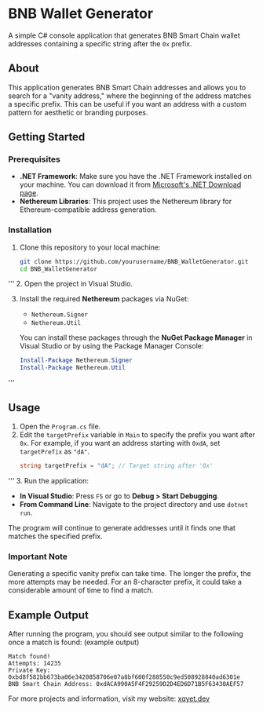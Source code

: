 # BNB Wallet Generator

A simple C# console application that generates BNB Smart Chain wallet addresses containing a specific string after the `0x` prefix.

## About

This application generates BNB Smart Chain addresses and allows you to search for a "vanity address," where the beginning of the address matches a specific prefix. This can be useful if you want an address with a custom pattern for aesthetic or branding purposes.

## Getting Started

### Prerequisites

- **.NET Framework**: Make sure you have the .NET Framework installed on your machine. You can download it from [Microsoft's .NET Download page](https://dotnet.microsoft.com/download).
- **Nethereum Libraries**: This project uses the Nethereum library for Ethereum-compatible address generation.

### Installation

1. Clone this repository to your local machine:
   ```bash
   git clone https://github.com/yourusername/BNB_WalletGenerator.git
   cd BNB_WalletGenerator
'''
2. Open the project in Visual Studio.

3. Install the required **Nethereum** packages via NuGet:
   - `Nethereum.Signer`
   - `Nethereum.Util`

   You can install these packages through the **NuGet Package Manager** in Visual Studio or by using the Package Manager Console:
   ```powershell
   Install-Package Nethereum.Signer
   Install-Package Nethereum.Util
'''
## Usage

1. Open the `Program.cs` file.
2. Edit the `targetPrefix` variable in `Main` to specify the prefix you want after `0x`. For example, if you want an address starting with `0xdA`, set `targetPrefix` as `"dA"`.
   ```csharp
   string targetPrefix = "dA"; // Target string after '0x'
'''
3. Run the application:
   - **In Visual Studio**: Press `F5` or go to **Debug > Start Debugging**.
   - **From Command Line**: Navigate to the project directory and use `dotnet run`.

The program will continue to generate addresses until it finds one that matches the specified prefix.

### Important Note

Generating a specific vanity prefix can take time. The longer the prefix, the more attempts may be needed. For an 8-character prefix, it could take a considerable amount of time to find a match.

## Example Output

After running the program, you should see output similar to the following once a match is found: (example output)

```plaintext
Match found!
Attempts: 14235
Private Key: 0xbd8f582bb673ba06e3420858706e07a8bf600f288550c9ed508928840ad6301e
BNB Smart Chain Address: 0xdACA990A5F4F29259D2D4ED6D71B5F63430AEF57
```
For more projects and information, visit my website: [xqyet.dev](https://xqyet.dev)

